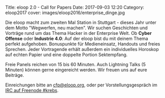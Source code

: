 Title: eloop 2.0 - Call for Papers
Date: 2017-09-03 12:20
Category: eloop2017
cover: images/eloop2016/enterprise_dinge.jpg

Die eloop macht zum zweiten Mal Station in Stuttgart - dieses Jahr unter dem Motto "Wegwerfen, neu machen". Wir suchen Geschichten und Vorträge rund um das Thema Hacker in der Enterprise Welt. Ob **Cyber Offense** oder **Industrie 4.0**: Auf der eloop bist du mit deinem Thema perfekt aufgehoben. Bonuspunkte für Medieneinsatz, Handouts und freies Sprechen. Jeder Vortragende erhält außerdem ein individuelles Horoskop auf echten Papier und  eine doppelte Portion Sektempfang.

Freie Panels reichen von 15 bis 60 Minuten. Auch Lightning Talks (5 Minuten) können gerne eingereicht werden. Wir freuen uns auf eure Beiträge.

Einreichungen bitte an [cfp@eloop.org](mailto:cfp@eloop.org), oder per Vorstellungsgespräch im [IRC auf Freenode #krebs](irc://irc.freenode.net/#krebs).
